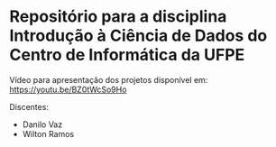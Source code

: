 # Repositório para a disciplina Introdução à Ciência de Dados do Centro de Informática da UFPE

Vídeo para apresentação dos projetos disponível em: https://youtu.be/BZ0tWcSo9Ho

Discentes:
- Danilo Vaz
- Wilton Ramos

